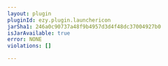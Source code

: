 ```yaml
---
layout: plugin
pluginId: ezy.plugin.launchericon
jarSha1: 246a0c90737a48f9b4957d3d4f48dc37004927b0
isJarAvailable: true
error: NONE
violations: []

---
```

